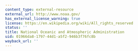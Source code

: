 ```yaml
---
content_type: external-resource
external_url: http://www.noaa.gov/
has_external_license_warning: true
license: https://en.wikipedia.org/wiki/All_rights_reserved
status: ''
title: National Oceanic and Atmospheric Administration
uid: 01966da8-1797-44d1-a5f2-946b3f76fc8b
wayback_url: ''
---
```

